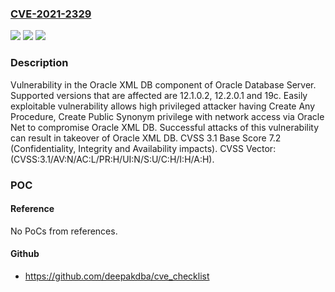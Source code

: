 ### [CVE-2021-2329](https://cve.mitre.org/cgi-bin/cvename.cgi?name=CVE-2021-2329)
![](https://img.shields.io/static/v1?label=Product&message=Database%20-%20Enterprise%20Edition&color=blue)
![](https://img.shields.io/static/v1?label=Version&message=%3D%2012.1.0.2%20&color=brighgreen)
![](https://img.shields.io/static/v1?label=Vulnerability&message=Easily%20exploitable%20vulnerability%20allows%20high%20privileged%20attacker%20having%20Create%20Any%20Procedure%2C%20Create%20Public%20Synonym%20privilege%20with%20network%20access%20via%20Oracle%20Net%20to%20compromise%20Oracle%20XML%20DB.%20%20Successful%20attacks%20of%20this%20vulnerability%20can%20result%20in%20takeover%20of%20Oracle%20XML%20DB.&color=brighgreen)

### Description

Vulnerability in the Oracle XML DB component of Oracle Database Server. Supported versions that are affected are 12.1.0.2, 12.2.0.1 and 19c. Easily exploitable vulnerability allows high privileged attacker having Create Any Procedure, Create Public Synonym privilege with network access via Oracle Net to compromise Oracle XML DB. Successful attacks of this vulnerability can result in takeover of Oracle XML DB. CVSS 3.1 Base Score 7.2 (Confidentiality, Integrity and Availability impacts). CVSS Vector: (CVSS:3.1/AV:N/AC:L/PR:H/UI:N/S:U/C:H/I:H/A:H).

### POC

#### Reference
No PoCs from references.

#### Github
- https://github.com/deepakdba/cve_checklist

